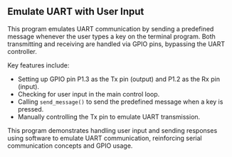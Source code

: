 ## Emulate UART with User Input

This program emulates UART communication by sending a predefined message whenever the user types a key on the terminal program. Both transmitting and receiving are handled via GPIO pins, bypassing the UART controller.

Key features include:
- Setting up GPIO pin P1.3 as the Tx pin (output) and P1.2 as the Rx pin (input).
- Checking for user input in the main control loop.
- Calling `send_message()` to send the predefined message when a key is pressed.
- Manually controlling the Tx pin to emulate UART transmission.

This program demonstrates handling user input and sending responses using software to emulate UART communication, reinforcing serial communication concepts and GPIO usage.